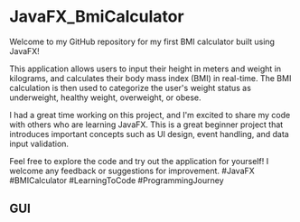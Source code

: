 # JavaFX_BmiCalculator
Welcome to my GitHub repository for my first BMI calculator built using JavaFX!

This application allows users to input their height in meters and weight in kilograms, and calculates their body mass index (BMI) in real-time. The BMI calculation is then used to categorize the user's weight status as underweight, healthy weight, overweight, or obese.

I had a great time working on this project, and I'm excited to share my code with others who are learning JavaFX. This is a great beginner project that introduces important concepts such as UI design, event handling, and data input validation.

Feel free to explore the code and try out the application for yourself! I welcome any feedback or suggestions for improvement. #JavaFX #BMICalculator #LearningToCode #ProgrammingJourney

## GUI
